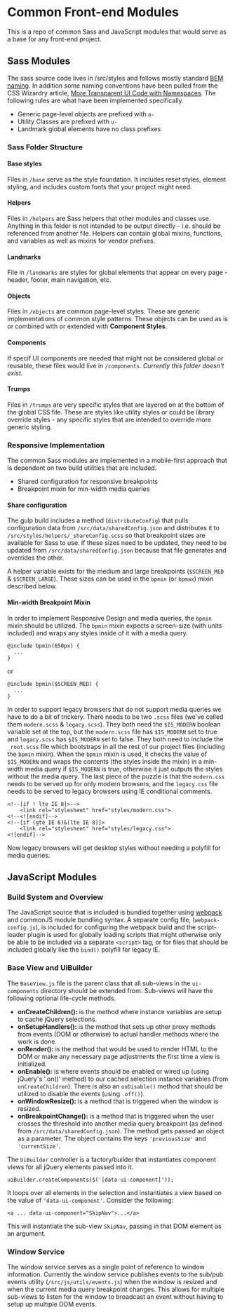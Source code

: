 # Common Front-end Modules

This is a repo of common Sass and JavaScript modules that would serve as a base for any front-end project.

## Sass Modules ##
The sass source code lives in /src/styles and follows mostly standard [BEM naming](https://css-tricks.com/bem-101/). In addition some naming conventions have been pulled from the CSS Wizardry article, [More Transparent UI Code with Namespaces](http://csswizardry.com/2015/03/more-transparent-ui-code-with-namespaces/). The following rules are what have been implemented specifically.

* Generic page-level objects are prefixed with `o-`
* Utility Classes are prefixed with `u-`
* Landmark global elements have no class prefixes

### Sass Folder Structure ###
#### Base styles ####
Files in `/base` serve as the style foundation. It includes reset styles, element styling, and includes custom fonts that your project might need.

#### Helpers ####
Files in `/helpers` are Sass helpers that other modules and classes use. Anything in this folder is not intended to be output directly - i.e. should be referenced from another file. Helpers can contain global mixins, functions, and variables as well as mixins for vendor prefixes.  

#### Landmarks ####
File in `/landmarks` are styles for global elements that appear on every page - header, footer, main navigation, etc.

#### Objects ####
Files in `/objects` are common page-level styles. These are generic implementations of common style patterns. These objects can be used as is or combined with or extended with **Component Styles**.

#### Components ####
If specif UI components are needed that might not be considered global or reusable, these files would live in `/components`. _Currently this folder doesn't exist._

#### Trumps ####
Files in `/trumps` are very specific styles that are layered on at the bottom of the global CSS file. These are styles like utility styles or could be library override styles - any specific styles that are intended to override more generic styling.

### Responsive Implementation ###
The common Sass modules are implemented in a mobile-first approach that is dependent on two build utilities that are included.

* Shared configuration for responsive breakpoints
* Breakpoint mixin for min-width media queries

#### Share configuration ####
The gulp build includes a method (`distributeConfig`) that pulls configuration data from `/src/data/sharedConfig.json` and distributes it to `/src/styles/helpers/_shareConfig.scss` so that breakpoint sizes are available for Sass to use. If these sizes need to be updated, they need to be updated from `/src/data/sharedConfig.json` because that file generates and overrides the other.

A helper variable exists for the medium and large breakpoints (`$SCREEN_MED` & `$SCREEN_LARGE`). These sizes can be used in the `bpmin` (or `bpmax`) mixin described below.

#### Min-width Breakpoint Mixin ####
In order to implement Responsive Design and media queries, the `bpmin` mixin should be utilized. The `bpmin` mixin expects a screen-size (with units included) and wraps any styles inside of it with a media query.

```
@include bpmin(650px) {
  ...
}
```

or

```
@include bpmin($SCREEN_MED) {
  ...
}
```

In order to support legacy browsers that do not support media queries we have to do a bit of trickery. There needs to be two `.scss` files (we've called them `modern.scss` & `legacy.scss`). They both need the `$IS_MODERN` boolean variable set at the top, but the `modern.scss` file has `$IS_MODERN` set to true and `legacy.scss` has `$IS_MODERN` set to false. They both need to include the `_root.scss` file which bootstraps in all the rest of our project files (including the `bpmin` mixin). When the `bpmin` mixin is used, it checks the value of `$IS_MODERN` and wraps the contents (the styles inside the mixin) in a min-width media query if `$IS_MODERN` is true, otherwise it just outputs the styles without the media query. The last piece of the puzzle is that the `modern.css` needs to be served up for only modern browsers, and the `legacy.css` file needs to be served to legacy browsers using IE conditional comments.

````
<!--[if ! lte IE 8]>-->
    <link rel="stylesheet" href="styles/modern.css">
<!--<![endif]-->
<!--[if (gte IE 6)&(lte IE 8)]>
    <link rel="stylesheet" href="styles/legacy.css">
<![endif]-->
````

Now legacy browsers will get desktop styles without needing a polyfill for media queries.

## JavaScript Modules

### Build System and Overview ###
The JavaScript source that is included is bundled together using [webpack](https://webpack.github.io/) and commonJS module bundling syntax. A separate config file, (`webpack-config.js`), is included for configuring the webpack build and the script-loader plugin is used for globally loading scripts that might otherwise only be able to be included via a separate `<script>` tag, or for files that should be included globally like the `bind()` polyfill for legacy IE.

### Base View and UiBuilder ###

The `BaseView.js` file is the parent class that all sub-views in the `ui-components` directory should be extended from. Sub-views will have the following optional life-cycle methods.
* **onCreateChildren():** is the method where instance variables are setup to cache jQuery selections.
* **onSetupHandlers():** is the method that sets up other proxy methods from events (DOM or otherwise) to actual handler methods where the work is done.
* **onRender():** is the method that would be used to render HTML to the DOM or make any necessary page adjustments the first time a view is initialized.
* **onEnable():** is where events should be enabled or wired up (using jQuery's '.on()' method) to our cached selection instance variables (from `onCreateChildren`). There is also an `onDisable()` method that should be utilized to disable the events (using `.off()`).
* **onWindowResize():** is a method that is triggered when the window is resized.
* **onBreakpointChange():** is a method that is triggered when the user crosses the threshold into another media query breakpoint (as defined from `/src/data/sharedConfig.json`). The method gets passed an object as a parameter. The object contains the keys `'previousSize'` and `'currentSize'`.

The `UiBuilder` controller is a factory/builder that instantiates component views for all jQuery elements passed into it.
```
uiBuilder.createComponents($('[data-ui-component]'));
```
It loops over all elements in the selection and instantiates a view based on the value of `'data-ui-component'`. Consider the following:
```
<a ... data-ui-component="SkipNav">...</a>
```
This will instantiate the sub-view `SkipNav`, passing in that DOM element as an argument.


### Window Service ###
The window service serves as a single point of reference to window information. Currently the window service publishes events to the sub/pub events utility (`/src/js/utils/events.js`) when the window is resized and when the current media query breakpoint changes. This allows for multiple sub-views to listen for the window to broadcast an event without having to setup up multiple DOM events.
